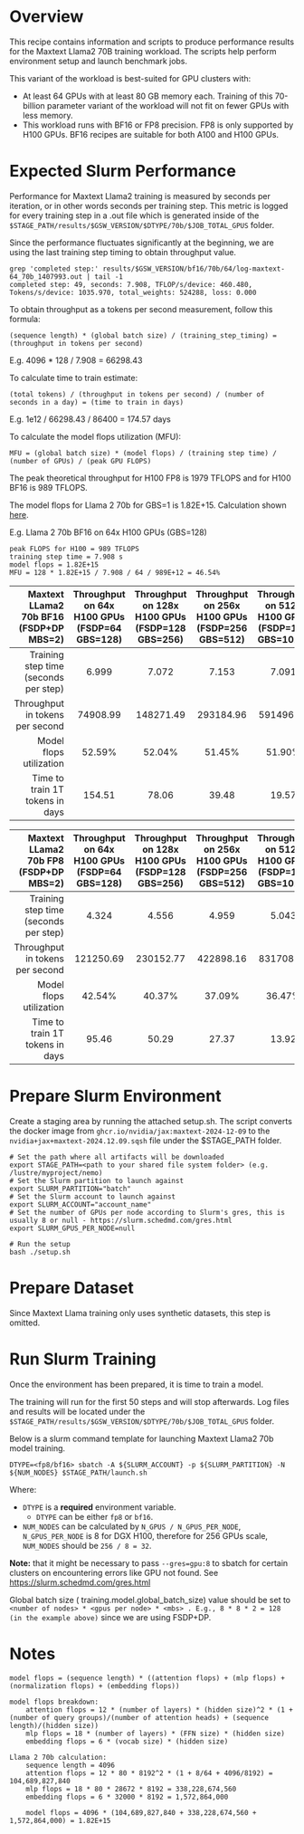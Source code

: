 # Overview

This recipe contains information and scripts to produce performance results for the Maxtext Llama2 70B training workload. The scripts help perform environment setup and launch benchmark jobs.

This variant of the workload is best-suited for GPU clusters with:
* At least 64 GPUs with at least 80 GB memory each. Training of this 70-billion parameter variant of the workload will not fit on fewer GPUs with less memory.
* This workload runs with BF16 or FP8 precision. FP8 is only supported by H100 GPUs. BF16 recipes are suitable for both A100 and H100 GPUs.

# Expected Slurm Performance

Performance for Maxtext Llama2 training is measured by seconds per iteration, or in other words seconds per training step. This metric is logged for every training step in a .out file which is generated inside of the `$STAGE_PATH/results/$GSW_VERSION/$DTYPE/70b/$JOB_TOTAL_GPUS` folder. 

Since the performance fluctuates significantly at the beginning, we are using the last training step timing to obtain throughput value.

```shell
grep 'completed step:' results/$GSW_VERSION/bf16/70b/64/log-maxtext-64_70b_1407993.out | tail -1
completed step: 49, seconds: 7.908, TFLOP/s/device: 460.480, Tokens/s/device: 1035.970, total_weights: 524288, loss: 0.000
```
To obtain throughput as a tokens per second measurement, follow this formula: 
```shell
(sequence length) * (global batch size) / (training_step_timing) = (throughput in tokens per second)
```

E.g. 4096 * 128 / 7.908 = 66298.43

To calculate time to train estimate:
```shell
(total tokens) / (throughput in tokens per second) / (number of seconds in a day) = (time to train in days) 
```
E.g. 1e12 / 66298.43 / 86400 = 174.57 days 


To calculate the model flops utilization (MFU):
```shell
MFU = (global batch size) * (model flops) / (training step time) / (number of GPUs) / (peak GPU FLOPS)
```

The peak theoretical throughput for H100 FP8 is 1979 TFLOPS and for H100 BF16 is 989 TFLOPS.

The model flops for Llama 2 70b for GBS=1 is 1.82E+15. Calculation shown [here](#notes).

E.g. Llama 2 70b BF16 on 64x H100 GPUs (GBS=128)
```shell
peak FLOPS for H100 = 989 TFLOPS 
training step time = 7.908 s 
model flops = 1.82E+15
MFU = 128 * 1.82E+15 / 7.908 / 64 / 989E+12 = 46.54% 
```


| Maxtext LLama2 70b BF16 (FSDP+DP MBS=2) | Throughput on 64x H100 GPUs (FSDP=64 GBS=128) | Throughput on 128x H100 GPUs (FSDP=128 GBS=256) | Throughput on 256x H100 GPUs (FSDP=256 GBS=512) | Throughput on 512x H100 GPUs (FSDP=128 GBS=1024) | Throughput on 1024x H100 GPUs (FSDP=128 GBS=2048) | Throughput on 2048x H100 GPUs (FSDP=128 GBS=4096) | 
|---:|:---:|:---:|:---:|:---:|:---:|:---:|
| Training step time (seconds per step) | 6.999 | 7.072 | 7.153 | 7.091 | 7.084 | 7.066 |
| Throughput in tokens per second | 74908.99 | 148271.49 | 293184.96 | 591496.83 | 1184162.62 | 2374358.34 |
| Model flops utilization | 52.59% | 52.04% | 51.45% | 51.90% | 51.95% | 52.09% |
| Time to train 1T tokens in days | 154.51 | 78.06 | 39.48 | 19.57 | 9.77 | 4.87 |

| Maxtext LLama2 70b FP8 (FSDP+DP MBS=2) | Throughput on 64x H100 GPUs (FSDP=64 GBS=128) | Throughput on 128x H100 GPUs (FSDP=128 GBS=256) | Throughput on 256x H100 GPUs (FSDP=256 GBS=512) | Throughput on 512x H100 GPUs (FSDP=128 GBS=1024) | Throughput on 1024x H100 GPUs (FSDP=128 GBS=2048) | Throughput on 2048x H100 GPUs (FSDP=128 GBS=4096) | 
|---:|:---:|:---:|:---:|:---:|:---:|:---:|
| Training step time (seconds per step) | 4.324 | 4.556 | 4.959 | 5.043 | 5.062 | 4.93 |
| Throughput in tokens per second  | 121250.69 | 230152.77 | 422898.16 | 831708.11 | 1657172.66 | 3403086.41 |
| Model flops utilization  | 42.54% | 40.37% | 37.09% | 36.47% | 36.34% | 37.31% |
| Time to train 1T tokens in days | 95.46 | 50.29 | 27.37 | 13.92 | 6.98 | 3.40 |


# Prepare Slurm Environment

Create a staging area by running the attached setup.sh. The script converts the docker image from `ghcr.io/nvidia/jax:maxtext-2024-12-09` to the `nvidia+jax+maxtext-2024.12.09.sqsh` file under the $STAGE_PATH folder. 

```shell
# Set the path where all artifacts will be downloaded
export STAGE_PATH=<path to your shared file system folder> (e.g. /lustre/myproject/nemo)
# Set the Slurm partition to launch against
export SLURM_PARTITION="batch"
# Set the Slurm account to launch against
export SLURM_ACCOUNT="account_name"
# Set the number of GPUs per node according to Slurm's gres, this is usually 8 or null - https://slurm.schedmd.com/gres.html
export SLURM_GPUS_PER_NODE=null

# Run the setup
bash ./setup.sh
```

# Prepare Dataset
Since Maxtext Llama training only uses synthetic datasets, this step is omitted.

# Run Slurm Training
Once the environment has been prepared, it is time to train a model. 

The training will run for the first 50 steps and will stop afterwards. Log files and results will be located under the `$STAGE_PATH/results/$GSW_VERSION/$DTYPE/70b/$JOB_TOTAL_GPUS` folder.

Below is a slurm command template for launching Maxtext Llama2 70b model training. 

```shell
DTYPE=<fp8/bf16> sbatch -A ${SLURM_ACCOUNT} -p ${SLURM_PARTITION} -N ${NUM_NODES} $STAGE_PATH/launch.sh
```
Where:
- `DTYPE` is a **required** environment variable.
	- `DTYPE` can be either `fp8` or `bf16`.
- `NUM_NODES` can be calculated by `N_GPUS / N_GPUS_PER_NODE`, `N_GPUS_PER_NODE` is 8 for DGX H100, therefore for 256 GPUs scale, `NUM_NODES` should be `256 / 8 = 32`.

**Note:** that it might be necessary to pass `--gres=gpu:8` to sbatch for certain clusters on encountering errors like GPU not found. See https://slurm.schedmd.com/gres.html

Global batch size ( training.model.global_batch_size) value should be set to `<number of nodes> * <gpus per node> * <mbs> . E.g., 8 * 8 * 2 = 128 (in the example above)` since we are using FSDP+DP.

# Notes

```shell
model flops = (sequence length) * ((attention flops) + (mlp flops) + (normalization flops) + (embedding flops))

model flops breakdown:
    attention flops = 12 * (number of layers) * (hidden size)^2 * (1 + (number of query groups)/(number of attention heads) + (sequence length)/(hidden size))
    mlp flops = 18 * (number of layers) * (FFN size) * (hidden size)
    embedding flops = 6 * (vocab size) * (hidden size)

Llama 2 70b calculation: 
    sequence length = 4096
    attention flops = 12 * 80 * 8192^2 * (1 + 8/64 + 4096/8192) = 104,689,827,840
    mlp flops = 18 * 80 * 28672 * 8192 = 338,228,674,560
    embedding flops = 6 * 32000 * 8192 = 1,572,864,000

    model flops = 4096 * (104,689,827,840 + 338,228,674,560 + 1,572,864,000) = 1.82E+15
```
